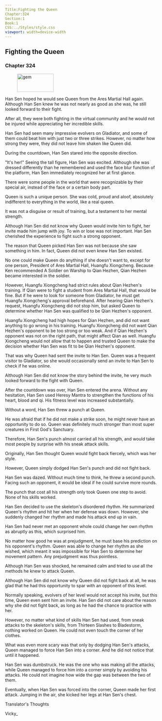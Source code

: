 ```yaml
---
Title:Fighting the Queen 
Chapter:324 
Section:1 
Book:1 
CSS:../Styles/style.css 
viewport: width=device-width
---
```

  
## Fighting the Queen
### Chapter 324
  
<figure>
	<img src="../Images/gem.gif" alt="gem" id="gem" width="120" height="60" />
</figure>
  

  
Han Sen hoped he would see Queen from the Ares Martial Hall again. Although Han Sen knew he was not nearly as good as she was, he still looked forward to their fight.

After all, they were both fighting in the virtual community and he would not be injured while appreciating her incredible skills.

Han Sen had seen many impressive evolvers on Gladiator, and some of them could beat him with just two or three strikes. However, no matter how strong they were, they did not leave him shaken like Queen did.

During the countdown, Han Sen stared into the opposite direction.

"It's her!" Seeing the tall figure, Han Sen was excited. Although she was dressed differently than he remembered and used the face blur function of the platform, Han Sen immediately recognized her at first glance.

There were some people in the world that were recognizable by their special air, instead of the face or a certain body part.

Queen is such a unique person. She was cold, proud and aloof, absolutely indifferent to everything in the world, like a real queen.

It was not a disguise or result of training, but a testament to her mental strength.

Although Han Sen did not know why Queen would invite him to fight, her invite made him jump with joy. To win or lose was not important. Han Sen cherished the experience to fight such a strong opponent.

The reason that Queen picked Han Sen was not because she saw something in him. In fact, Queen did not even knew Han Sen existed.

No one could make Queen do anything if she doesn't want to, except for one person, President of Ares Martial Hall, Huangfu Xiongcheng. Because Ken recommended A Soldier on Warship to Qian Hezhen, Qian Hezhen became interested in the soldier.

However, Huangfu Xiongcheng had strict rules about Qian Hezhen's training. If Qian were to fight a student from Ares Martial Hall, that would be fine. But if he were to look for someone from Gladiator, he must get Huangfu Xiongcheng's approval beforehand. After hearing Qian Hezhen's request, Huangfu Xiongcheng did not stop him, but asked Queen to determine whether Han Sen was qualified to be Qian Hezhen's opponent.

Huangfu Xiongcheng had high hopes for Qian Hezhen, and did not want anything to go wrong in his training. Huangfu Xiongcheng did not want Qian Hezhen's opponent to be too strong or too weak. And if Qian Hezhen's opponent was not on the right path, that might affect Qian as well. Huangfu Xiongcheng would not allow that to happen and trusted Queen to make the decision whether Han Sen was fit to be Qian Hezhen's opponent.

That was why Queen had sent the invite to Han Sen. Queen was a frequent visitor to Gladiator, so she would occasionally send an invite to Han Sen to check if he was online.

Although Han Sen did not know the story behind the invite, he very much looked forward to the fight with Queen.

After the countdown was over, Han Sen entered the arena. Without any hesitation, Han Sen used Heresy Mantra to strengthen the functions of his heart, blood and qi. His fitness level was increased substantially.

Without a word, Han Sen threw a punch at Queen.

He was afraid that if he did not make a strike soon, he might never have an opportunity to do so. Queen was definitely much stronger than most super creatures in First God's Sanctuary.

Therefore, Han Sen's punch almost carried all his strength, and would take most people by surprise with his sneak attack skills.

Originally, Han Sen thought Queen would fight back fiercely, which was her style.

However, Queen simply dodged Han Sen's punch and did not fight back.

Han Sen was dazed. Without much time to think, he threw a second punch. Facing such an opponent, it would be ideal if he could survive more rounds.

The punch that cost all his strength only took Queen one step to avoid. None of his skills worked.

Han Sen decided to use the skeleton's disordered rhythm. He summarized Queen's rhythm and hit her when her defense was down. However, she suddenly changed her rhythm and made his attack end up in vain.

Han Sen had never met an opponent whole could change her own rhythm as abruptly as this, which surprised him.

No matter how good he was at prejudgment, he must base his prediction on his opponent's rhythm. Queen was able to change her rhythm as she wished, which meant it was impossible for Han Sen to determine her movement pattern. Any prejudgment was thus pointless.

Although Han Sen was shocked, he remained calm and tried to use all the methods he knew to attack Queen.

Although Han Sen did not know why Queen did not fight back at all, he was glad that he had this opportunity to spar with an opponent of this level.

Normally speaking, evolvers of her level would not accept his invite, but this time, Queen even sent him an invite. Han Sen did not care about the reason why she did not fight back, as long as he had the chance to practice with her.

However, no matter what kind of skills Han Sen had used, from sneak attacks to the skeleton's skills, from Thirteen Slashes to Bladestorm, nothing worked on Queen. He could not even touch the corner of her clothes.

What was even more scary was that only by dodging Han Sen's attacks, Queen managed to force Han Sen into a corner. And he did not notice that until it happened.

Han Sen was dumbstruck. He was the one who was making all the attacks, while Queen managed to force him into a corner simply by avoiding his attacks. He could not imagine how wide the gap was between the two of them.

Eventually, when Han Sen was forced into the corner, Queen made her first attack. Jumping in the air, she kicked her legs at Han Sen's chest.

Translator's Thoughts

Vicky_